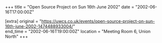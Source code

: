+++
title = "Open Source Project on Sun 16th June 2002"
date = "2002-06-16T17:00:00Z"

[extra]
original = "https://uwcs.co.uk/events/open-source-project-on-sun-16th-june-2002-1474488933004/"    
end_time = "2002-06-16T19:00:00Z"
location = "Meeting Room 6, Union North"
+++



